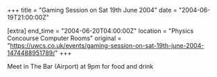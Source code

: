+++
title = "Gaming Session on Sat 19th June 2004"
date = "2004-06-19T21:00:00Z"

[extra]
end_time = "2004-06-20T04:00:00Z"
location = "Physics Concourse Computer Rooms"
original = "https://uwcs.co.uk/events/gaming-session-on-sat-19th-june-2004-1474488951789/"
+++

Meet in The Bar (Airport) at 9pm for food and drink

